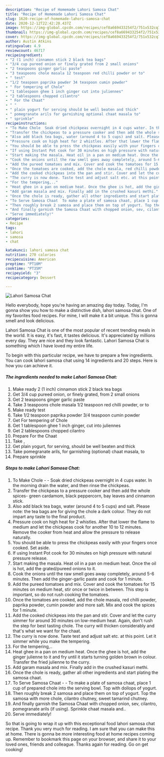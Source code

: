 ```yaml
---
description: "Recipe of Homemade Lahori Samosa Chat"
title: "Recipe of Homemade Lahori Samosa Chat"
slug: 1620-recipe-of-homemade-lahori-samosa-chat
date: 2020-12-12T22:42:20.437Z
image: https://img-global.cpcdn.com/recipes/cef8a669433254f2/751x532cq70/lahori-samosa-chat-recipe-main-photo.jpg
thumbnail: https://img-global.cpcdn.com/recipes/cef8a669433254f2/751x532cq70/lahori-samosa-chat-recipe-main-photo.jpg
cover: https://img-global.cpcdn.com/recipes/cef8a669433254f2/751x532cq70/lahori-samosa-chat-recipe-main-photo.jpg
author: Austin Atkins
ratingvalue: 4.9
reviewcount: 46717
recipeingredient:
- "2 (1 inch) cinnamon stick 2 black tea bags"
- "3/4 cup pureed onion or finely grated from 2 small onions"
- "2 teaspoons ginger garlic paste"
- "3 teaspoons chole masala 12 teaspoon red chilli powder or to"
- " test"
- "1/2 teaspoon paprika powder 34 teaspoon cumin powder"
- " For tempering of Chole"
- "1 tablespoon ghee 1 inch ginger cut into juliennes"
- "2 tablespoons chopped cilantro"
- " For the Chaat"
- " "
- " plain yogurt for serving should be well beaten and thick"
- " pomegranate arils for garnishing optional chaat masala to"
- " sprinkle"
recipeinstructions:
- "To Make Chole  Soak dried chickpeas overnight in 4 cups water. In the morning drain the water, and then rinse the chickpeas."
- "Transfer the chickpeas to a pressure cooker and then add the whole spices- green cardamom, black peppercorn, bay leaves and cinnamon stick."
- "Also add black tea bags, water (around 4 to 5 cups) and salt. Please note: the tea bags are for giving the chole a dark colour. They do not impart any taste to the final product."
- "Pressure cook on high heat for 2 whistles. After that lower the flame to medium and let the chickpeas cook for another 10 to 12 minutes. Remove the cooker from heat and allow the pressure to release naturally."
- "You should be able to press the chickpeas easily with your fingers once cooked. Set aside."
- "If using Instant Pot cook for 30 minutes on high pressure with natural pressure release."
- "Start making the masala. Heat oil in a pan on medium heat. Once the oil is hot, add the grated/pureed onions to it."
- "Cook the onions until the raw smell goes away completely, around 5-6 minutes. Then add the ginger-garlic paste and cook for 1 minute."
- "Add the pureed tomatoes and mix. Cover and cook the tomatoes for 15 minutes on medium heat, stir once or twice in between. This step is important, so do not rush cooking the tomatoes."
- "Once the tomatoes are cooked, add the chole masala, red chilli powder, paprika powder, cumin powder and more salt. Mix and cook the spices for 1 minute."
- "Add the cooked chickpeas into the pan and stir. Cover and let the curry simmer for around 30 minutes on low-medium heat. Again, don&#39;t rush the step for best tasting chole. The curry will thicken considerably and that&#39;s what we want for the chaat."
- "The curry is now done. Taste test and adjust salt etc. at this point. Let it simmer while you make the tempering."
- "For the tempering,.."
- "Heat ghee in a pan on medium heat. Once the ghee is hot, add the ginger julienne to it and fry until it starts turning golden brown in colour. Transfer the fried julienne to the curry."
- "Add garam masala and mix. Finally add in the crushed kasuri methi."
- "Once the chole is ready, gather all other ingredients and start plating the samosa chaat."
- "To Serve Samosa Chaat  To make a plate of samosa chaat, place 1 cup of prepared chole into the serving bowl. Top with dollops of yogurt."
- "Then roughly break 2 samosa and place them on top of yogurt. Top the samosa with more chole, cilantro chutney, sweet tamarind chutney."
- "And finally garnish the Samosa Chaat with chopped onion, sev, cilantro, pomegranate arils (if using). Sprinkle chaat masala and.."
- "Serve immediately!"
categories:
- Recipe
tags:
- lahori
- samosa
- chat

katakunci: lahori samosa chat 
nutrition: 270 calories
recipecuisine: American
preptime: "PT10M"
cooktime: "PT35M"
recipeyield: "3"
recipecategory: Dessert

---
```



![Lahori Samosa Chat](https://img-global.cpcdn.com/recipes/cef8a669433254f2/751x532cq70/lahori-samosa-chat-recipe-main-photo.jpg)

Hello everybody, hope you're having an amazing day today. Today, I'm gonna show you how to make a distinctive dish, lahori samosa chat. One of my favorites food recipes. For mine, I will make it a bit unique. This is gonna smell and look delicious.

Lahori Samosa Chat is one of the most popular of recent trending meals in the world. It is easy, it's fast, it tastes delicious. It's appreciated by millions every day. They are nice and they look fantastic. Lahori Samosa Chat is something which I have loved my entire life.




To begin with this particular recipe, we have to prepare a few ingredients. You can cook lahori samosa chat using 14 ingredients and 20 steps. Here is how you can achieve it.

<!--inarticleads1-->

##### The ingredients needed to make Lahori Samosa Chat:

1. Make ready 2 (1 inch) cinnamon stick 2 black tea bags
1. Get 3/4 cup pureed onion, or finely grated, from 2 small onions
1. Get 2 teaspoons ginger garlic paste
1. Take 3 teaspoons chole masala 1/2 teaspoon red chilli powder, or to
1. Make ready  test
1. Take 1/2 teaspoon paprika powder 3/4 teaspoon cumin powder
1. Get  For tempering of Chole
1. Get 1 tablespoon ghee 1 inch ginger, cut into juliennes
1. Get 2 tablespoons chopped cilantro
1. Prepare  For the Chaat
1. Take  ,
1. Get  plain yogurt, for serving, should be well beaten and thick
1. Take  pomegranate arils, for garnishing (optional) chaat masala, to
1. Prepare  sprinkle




<!--inarticleads2-->

##### Steps to make Lahori Samosa Chat:

1. To Make Chole -  - Soak dried chickpeas overnight in 4 cups water. In the morning drain the water, and then rinse the chickpeas.
1. Transfer the chickpeas to a pressure cooker and then add the whole spices- green cardamom, black peppercorn, bay leaves and cinnamon stick.
1. Also add black tea bags, water (around 4 to 5 cups) and salt. Please note: the tea bags are for giving the chole a dark colour. They do not impart any taste to the final product.
1. Pressure cook on high heat for 2 whistles. After that lower the flame to medium and let the chickpeas cook for another 10 to 12 minutes. Remove the cooker from heat and allow the pressure to release naturally.
1. You should be able to press the chickpeas easily with your fingers once cooked. Set aside.
1. If using Instant Pot cook for 30 minutes on high pressure with natural pressure release.
1. Start making the masala. Heat oil in a pan on medium heat. Once the oil is hot, add the grated/pureed onions to it.
1. Cook the onions until the raw smell goes away completely, around 5-6 minutes. Then add the ginger-garlic paste and cook for 1 minute.
1. Add the pureed tomatoes and mix. Cover and cook the tomatoes for 15 minutes on medium heat, stir once or twice in between. This step is important, so do not rush cooking the tomatoes.
1. Once the tomatoes are cooked, add the chole masala, red chilli powder, paprika powder, cumin powder and more salt. Mix and cook the spices for 1 minute.
1. Add the cooked chickpeas into the pan and stir. Cover and let the curry simmer for around 30 minutes on low-medium heat. Again, don&#39;t rush the step for best tasting chole. The curry will thicken considerably and that&#39;s what we want for the chaat.
1. The curry is now done. Taste test and adjust salt etc. at this point. Let it simmer while you make the tempering.
1. For the tempering,..
1. Heat ghee in a pan on medium heat. Once the ghee is hot, add the ginger julienne to it and fry until it starts turning golden brown in colour. Transfer the fried julienne to the curry.
1. Add garam masala and mix. Finally add in the crushed kasuri methi.
1. Once the chole is ready, gather all other ingredients and start plating the samosa chaat.
1. To Serve Samosa Chaat -  - To make a plate of samosa chaat, place 1 cup of prepared chole into the serving bowl. Top with dollops of yogurt.
1. Then roughly break 2 samosa and place them on top of yogurt. Top the samosa with more chole, cilantro chutney, sweet tamarind chutney.
1. And finally garnish the Samosa Chaat with chopped onion, sev, cilantro, pomegranate arils (if using). Sprinkle chaat masala and..
1. Serve immediately!




So that is going to wrap it up with this exceptional food lahori samosa chat recipe. Thank you very much for reading. I am sure that you can make this at home. There is gonna be more interesting food at home recipes coming up. Remember to bookmark this page on your browser, and share it to your loved ones, friends and colleague. Thanks again for reading. Go on get cooking!
